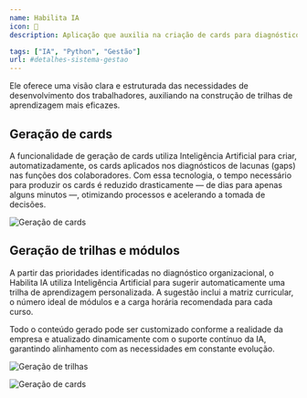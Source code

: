 ```yaml
---
name: Habilita IA
icon: 🚀
description: Aplicação que auxilia na criação de cards para diagnóstico do programa Habilita IA, voltado à resolução de gaps nas funções de trabalhadores da indústria. Utiliza consultas a bases externas e regras específicas para gerar os cards de forma precisa e personalizada. 

tags: ["IA", "Python", "Gestão"]
url: #detalhes-sistema-gestao
---
```


Ele oferece uma visão clara e estruturada das necessidades de desenvolvimento dos trabalhadores, auxiliando na construção de trilhas de aprendizagem mais eficazes.

## Geração de cards

A funcionalidade de geração de cards utiliza Inteligência Artificial para criar, automatizadamente, os cards aplicados nos diagnósticos de lacunas (gaps) nas funções dos colaboradores. Com essa tecnologia, o tempo necessário para produzir os cards é reduzido drasticamente — de dias para apenas alguns minutos —, otimizando processos e acelerando a tomada de decisões.

![Geração de cards](/sd-landing-page/projects/habilita/geracao-cartas.png)

## Geração de trilhas e módulos

A partir das prioridades identificadas no diagnóstico organizacional, o Habilita IA utiliza Inteligência Artificial para sugerir automaticamente uma trilha de aprendizagem personalizada. A sugestão inclui a matriz curricular, o número ideal de módulos e a carga horária recomendada para cada curso.

Todo o conteúdo gerado pode ser customizado conforme a realidade da empresa e atualizado dinamicamente com o suporte contínuo da IA, garantindo alinhamento com as necessidades em constante evolução.

![Geração de trilhas](/sd-landing-page/projects/habilita/geracao-trilhas.png)

![Geração de cards](/sd-landing-page/projects/habilita/geracao-modulos.png)